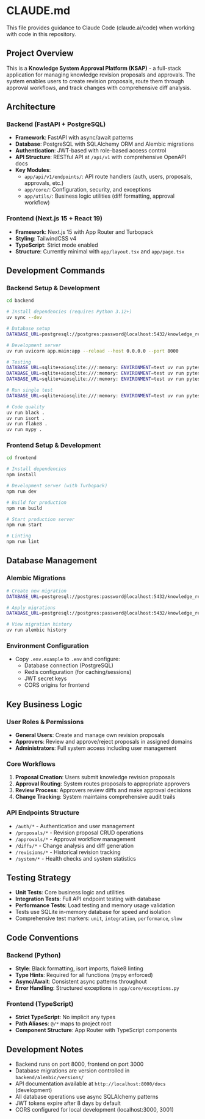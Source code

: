 # CLAUDE.md

This file provides guidance to Claude Code (claude.ai/code) when working with code in this repository.

## Project Overview

This is a **Knowledge System Approval Platform (KSAP)** - a full-stack application for managing knowledge revision proposals and approvals. The system enables users to create revision proposals, route them through approval workflows, and track changes with comprehensive diff analysis.

## Architecture

### Backend (FastAPI + PostgreSQL)
- **Framework**: FastAPI with async/await patterns
- **Database**: PostgreSQL with SQLAlchemy ORM and Alembic migrations
- **Authentication**: JWT-based with role-based access control
- **API Structure**: RESTful API at `/api/v1` with comprehensive OpenAPI docs
- **Key Modules**:
  - `app/api/v1/endpoints/`: API route handlers (auth, users, proposals, approvals, etc.)
  - `app/core/`: Configuration, security, and exceptions
  - `app/utils/`: Business logic utilities (diff formatting, approval workflow)

### Frontend (Next.js 15 + React 19)
- **Framework**: Next.js 15 with App Router and Turbopack
- **Styling**: TailwindCSS v4
- **TypeScript**: Strict mode enabled
- **Structure**: Currently minimal with `app/layout.tsx` and `app/page.tsx`

## Development Commands

### Backend Setup & Development
```bash
cd backend

# Install dependencies (requires Python 3.12+)
uv sync --dev

# Database setup
DATABASE_URL=postgresql://postgres:password@localhost:5432/knowledge_revision_system uv run alembic upgrade head

# Development server
uv run uvicorn app.main:app --reload --host 0.0.0.0 --port 8000

# Testing
DATABASE_URL=sqlite+aiosqlite:///:memory: ENVIRONMENT=test uv run pytest tests/ -v
DATABASE_URL=sqlite+aiosqlite:///:memory: ENVIRONMENT=test uv run pytest tests/integration/ -v
DATABASE_URL=sqlite+aiosqlite:///:memory: ENVIRONMENT=test uv run pytest tests/performance/ -v

# Run single test
DATABASE_URL=sqlite+aiosqlite:///:memory: ENVIRONMENT=test uv run pytest tests/integration/test_auth_api.py::TestAuthUserInfo::test_get_current_user -v

# Code quality
uv run black .
uv run isort .
uv run flake8 .
uv run mypy .
```

### Frontend Setup & Development
```bash
cd frontend

# Install dependencies
npm install

# Development server (with Turbopack)
npm run dev

# Build for production
npm run build

# Start production server
npm run start

# Linting
npm run lint
```

## Database Management

### Alembic Migrations
```bash
# Create new migration
DATABASE_URL=postgresql://postgres:password@localhost:5432/knowledge_revision_system uv run alembic revision --autogenerate -m "Description of changes"

# Apply migrations
DATABASE_URL=postgresql://postgres:password@localhost:5432/knowledge_revision_system uv run alembic upgrade head

# View migration history
uv run alembic history
```

### Environment Configuration
- Copy `.env.example` to `.env` and configure:
  - Database connection (PostgreSQL)
  - Redis configuration (for caching/sessions)
  - JWT secret keys
  - CORS origins for frontend

## Key Business Logic

### User Roles & Permissions
- **General Users**: Create and manage own revision proposals
- **Approvers**: Review and approve/reject proposals in assigned domains
- **Administrators**: Full system access including user management

### Core Workflows
1. **Proposal Creation**: Users submit knowledge revision proposals
2. **Approval Routing**: System routes proposals to appropriate approvers
3. **Review Process**: Approvers review diffs and make approval decisions
4. **Change Tracking**: System maintains comprehensive audit trails

### API Endpoints Structure
- `/auth/*` - Authentication and user management
- `/proposals/*` - Revision proposal CRUD operations
- `/approvals/*` - Approval workflow management
- `/diffs/*` - Change analysis and diff generation
- `/revisions/*` - Historical revision tracking
- `/system/*` - Health checks and system statistics

## Testing Strategy

- **Unit Tests**: Core business logic and utilities
- **Integration Tests**: Full API endpoint testing with database
- **Performance Tests**: Load testing and memory usage validation
- Tests use SQLite in-memory database for speed and isolation
- Comprehensive test markers: `unit`, `integration`, `performance`, `slow`

## Code Conventions

### Backend (Python)
- **Style**: Black formatting, isort imports, flake8 linting
- **Type Hints**: Required for all functions (mypy enforced)
- **Async/Await**: Consistent async patterns throughout
- **Error Handling**: Structured exceptions in `app/core/exceptions.py`

### Frontend (TypeScript)
- **Strict TypeScript**: No implicit any types
- **Path Aliases**: `@/*` maps to project root
- **Component Structure**: App Router with TypeScript components

## Development Notes

- Backend runs on port 8000, frontend on port 3000
- Database migrations are version controlled in `backend/alembic/versions/`
- API documentation available at `http://localhost:8000/docs` (development)
- All database operations use async SQLAlchemy patterns
- JWT tokens expire after 8 days by default
- CORS configured for local development (localhost:3000, 3001)